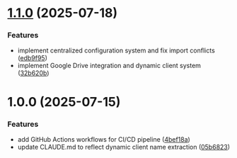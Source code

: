 # [1.1.0](https://github.com/Jonathan-hanekom-punchb2b/dnc_automator/compare/v1.0.0...v1.1.0) (2025-07-18)


### Features

* implement centralized configuration system and fix import conflicts ([edb9f95](https://github.com/Jonathan-hanekom-punchb2b/dnc_automator/commit/edb9f958cdebffeb12f8e344040bac65ada87a84))
* implement Google Drive integration and dynamic client system ([32b620b](https://github.com/Jonathan-hanekom-punchb2b/dnc_automator/commit/32b620b3809fec9fcbfe759c6b65a1f0f5bdea98))

# 1.0.0 (2025-07-15)


### Features

* add GitHub Actions workflows for CI/CD pipeline ([4bef18a](https://github.com/Jonathan-hanekom-punchb2b/dnc_automator/commit/4bef18a9b3a64864a141354cc0d4efcb4cf2ab25))
* update CLAUDE.md to reflect dynamic client name extraction ([05b6823](https://github.com/Jonathan-hanekom-punchb2b/dnc_automator/commit/05b6823f202ec6bdae5562b276a58d657afeb246))
